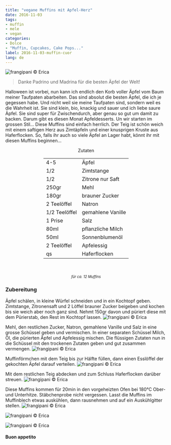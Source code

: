 ```yaml
---
title: "vegane Muffins mit Apfel-Herz"
date: 2016-11-03
tags:
- muffin
- mele
- vegan
categories:
- Dolce
- "Muffin, Cupcakes, Cake Pops..."
label: 2016-11-03-muffin-cuor
lang: de
---
```

![](../2016-11-03-muffin-cuor-di-mela/header.jpg "frangipani © Erica")

> Danke Padrino und Madrina für die besten Äpfel der Welt!

Halloween ist vorbei, nun kann ich endlich den Korb voller Äpfel vom Baum meiner Taufpaten abarbeiten. Das sind absolut die besten Äpfel, die ich je gegessen habe. Und nicht weil sie meine Taufpaten sind, sondern weil es die Wahrheit ist. Sie sind klein, bio, knackig und sauer und ich liebe saure Äpfel. Sie sind super für Zwischendurch, aber genau so gut um damit zu backen. Darum gibt es diesen Monat Apfeldesserts. Un wir starten im grossen Stil... Diese Muffins sind einfach herrlich. Der Teig ist schön weich mit einem saftigen Herz aus Zimtäpfeln und einer knusprigen Kruste aus Haferflocken. So, falls ihr auch so viele Äpfel an Lager habt, könnt ihr mit diesen Muffins beginnen...

<div id="wrapper" style="text-align: center">
  <div id="yourdiv" style="display: inline-block;">
  <div class="ingredients">
    <div class="ingredients-title">Zutaten</div>
    <table>
      <tbody>
        </tr>
        <tr>
          <td>4-5</td>
          <td>Äpfel</td>
        </tr>
        <tr>
          <td>1/2</td>
          <td>Zimtstange</td>
        </tr>
        <tr>
          <td>1/2</td>
          <td>Zitrone nur Saft</td>
        </tr>
        <tr>
          <td>250gr</td>
          <td>Mehl</td>
        </tr>
        <tr>
          <td>180gr</td>
          <td>brauner Zucker</td>
        </tr>
        <tr>
          <td>2 Teelöffel</td>
          <td>Natron</td>
        </tr>
        <tr>
          <td>1/2 Teelöffel</td>
          <td>gemahlene Vanille</td>
        </tr>
        <tr>
          <td>1 Prise</td>
          <td>Salz</td>
        </tr>
        <tr>
          <td>80ml</td>
          <td>pflanzliche Milch</td> 
        </tr>
        <tr>
          <td>50ml</td>
          <td>Sonnenblumenöl</td>
        </tr>
        <tr>
          <td>2 Teelöffel</td>
          <td>Apfelessig</td>
        </tr>
        <tr>
          <td>qs</td>
          <td>Haferflocken</td>   
        </tr>
      </tbody>
    </table>
    <br></br>
    <i class="pull-right" style="font-size: 80%;">für ca. 12 Muffins</i>
  </div>
  </div>
</div>


<h3>
  <font color="grey">
    <i class="fa-solid fa-gears"></i>
  </font> Zubereitung
</h3>

Äpfel schälen, in kleine Würfel schneiden und in ein Kochtopf geben. Zimtstange, Zitronensaft und 2 Löffel brauner Zucker beigeben und kochen bis sie weich aber noch ganz sind. Nehmt 150gr davon und püriert diese mit dem Pürierstab, den Rest im Kochtopf lassen.
![](../2016-11-03-muffin-cuor-di-mela/melecotte.jpg "frangipani © Erica")

Mehl, den restlichen Zucker, Natron, gemahlene Vanille und Salz in eine grosse Schüssel geben und vermischen. In einer separaten Schüssel Milch, Öl, die pürierten Äpfel und Apfelessig mischen. Die flüssigen Zutaten nun in die Schüssel mit den trockenen Zutaten geben und gut zusammen vermengen.
![](../2016-11-03-muffin-cuor-di-mela/impasto.jpg "frangipani © Erica")

Muffinförmchen mit dem Teig bis zur Hälfte füllen, dann einen Esslöffel der gekochten Äpfel darauf verteilen.
![](../2016-11-03-muffin-cuor-di-mela/pirottini.jpg "frangipani © Erica")

Mit dem restlichen Teig abdecken und zum Schluss Haferflocken darüber streuen.
![](../2016-11-03-muffin-cuor-di-mela/teglia.jpg "frangipani © Erica")

Diese Muffins kommen für 20min in den vorgeheizten Ofen bei 180°C Ober- und Unterhitze. Stäbchenprobe nicht vergessen. Lasst die Muffins im Muffinblech etwas auskühlen, dann rausnehmen und auf ein Auskühlgitter stellen.
![](../2016-11-03-muffin-cuor-di-mela/risultato1.jpg "frangipani © Erica")

![](../2016-11-03-muffin-cuor-di-mela/risultato2.jpg "frangipani © Erica")

![](../2016-11-03-muffin-cuor-di-mela/risultato3.jpg "frangipani © Erica")


<h4>Buon appetito
  <font color="red">
    <i class="fa-regular fa-face-smile"></i>
  </font>
</h4>
